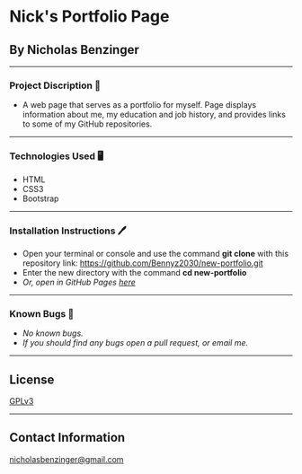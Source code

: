 # Nick's Portfolio Page

## By Nicholas Benzinger
_____________________________

### Project Discription 📖
  * A web page that serves as a portfolio for myself. Page displays information about me, my education and job history, and provides links to some of my GitHub repositories. 
  _____________________________

### Technologies Used 🖥️

* HTML
* CSS3
* Bootstrap
_______________________________

### Installation Instructions 🖊️

* Open your terminal or console and use the command __git clone__ with this repository link: https://github.com/Bennyz2030/new-portfolio.git
* Enter the new directory with the command __cd new-portfolio__
* _Or, open in GitHub Pages [here](https://bennyz2030.github.io/new-portfolio/)_
________________________________

### Known Bugs 🐛

* _No known bugs._
* _If you should find any bugs open a pull request, or email me._
__________________________________

## License

[GPLv3](https://www.gnu.org/licenses/gpl-3.0.en.html)
__________________________________

## Contact Information
nicholasbenzinger@gmail.com